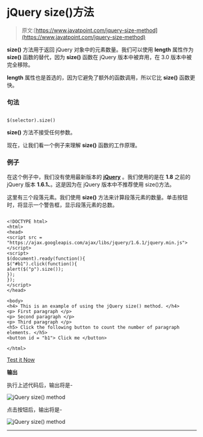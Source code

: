 # jQuery size()方法

> 原文:[https://www.javatpoint.com/jquery-size-method](https://www.javatpoint.com/jquery-size-method)

**size()** 方法用于返回 jQuery 对象中的元素数量。我们可以使用 **length** 属性作为 **size()** 函数的替代，因为 **size()** 函数在 jQuery 版本中被弃用，在 3.0 版本中被完全移除。

**length** 属性也是首选的，因为它避免了额外的函数调用，所以它比 **size()** 函数更快。

### 句法

```

$(selector).size()

```

**size()** 方法不接受任何参数。

现在，让我们看一个例子来理解 **size()** 函数的工作原理。

### 例子

在这个例子中，我们没有使用最新版本的 **[jQuery](https://www.javatpoint.com/jquery-tutorial)** 。我们使用的是在 **1.8** 之前的 jQuery 版本 **1.6.1、**。这是因为在 jQuery 版本中不推荐使用 size()方法。

这里有三个段落元素。我们使用 **size()** 方法来计算段落元素的数量。单击按钮时，将显示一个警告框，显示段落元素的总数。

```

<!DOCTYPE html>
<html>
<head>
<script src = "https://ajax.googleapis.com/ajax/libs/jquery/1.6.1/jquery.min.js"> </script>
<script>
$(document).ready(function(){
$("#b1").click(function(){
alert($("p").size());
});
});
</script>
</head>

<body>
<h4> This is an example of using the jQuery size() method. </h4>
<p> First paragraph </p>
<p> Second paragraph </p>
<p> Third paragraph </p>
<h5> Click the following button to count the number of paragraph elements. </h5>
<button id = "b1"> Click me </button>

</html>

```

[Test it Now](https://www.javatpoint.com/oprweb/test.jsp?filename=jquery-size-method1)

**输出**

执行上述代码后，输出将是-

![jQuery size() method](../Images/361e41fe39bddd5ef7f25fcb628673bf.png)

点击按钮后，输出将是-

![jQuery size() method](../Images/bb6229846b3185f3fb8d76c0dc0d8c32.png)

* * *